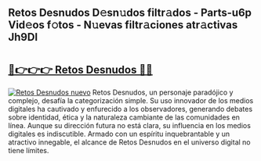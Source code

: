 ## Retos Desnudos D𝚎sn𝚞dos filtr𝚊dos - Parts-u6p Vid𝚎os f𝚘tos - N𝚞evas filtr𝚊ciones atr𝚊ctivas Jh9Dl

# <h2><a href="http://mb628w0.tromn.icu/?c=Retos+Desnudos">🔗👉👉👉 Retos Desnudos 🔗🔗</a></h2>

[![Retos Desnudos nuevo](https://i.imgur.com/pEAQMta.gif)](http://mb628w0.tromn.icu/?c=Retos+Desnudos)
Retos Desnudos, un personaje paradójico y complejo, desafía la categorización simple. Su uso innovador de los medios digitales ha cautivado y enfurecido a los observadores, generando debates sobre identidad, ética y la naturaleza cambiante de las comunidades en línea. Aunque su dirección futura no está clara, su influencia en los medios digitales es indiscutible. Armado con un espíritu inquebrantable y un atractivo innegable, el alcance de Retos Desnudos en el universo digital no tiene límites.

